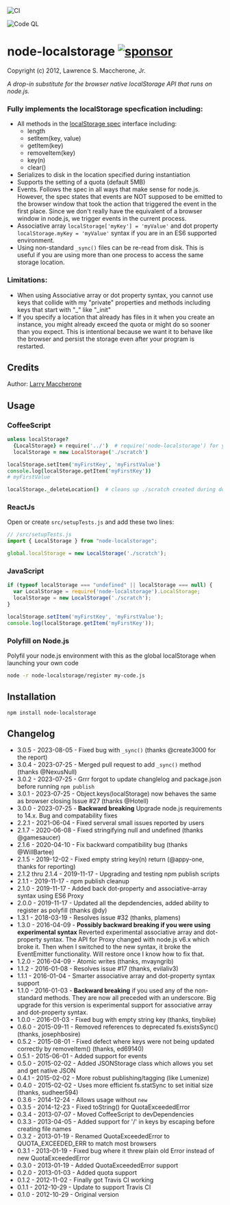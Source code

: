 ![CI](https://github.com/lmaccherone/node-localstorage/actions/workflows/master-checks.yml/badge.svg)

![Code QL](https://github.com/lmaccherone/node-localstorage/actions/workflows/codeql-analysis.yml/badge.svg)

# node-localstorage [![sponsor](https://img.shields.io/static/v1?label=Sponsor&message=%E2%9D%A4&logo=GitHub)](https://github.com/sponsors/lmaccherone) #

Copyright (c) 2012, Lawrence S. Maccherone, Jr.

_A drop-in substitute for the browser native localStorage API that runs on node.js._

### Fully implements the localStorage specfication including: ###

* All methods in the [localStorage spec](http://www.w3.org/TR/webstorage/#storage) 
  interface including:
  * length
  * setItem(key, value)
  * getItem(key)
  * removeItem(key)
  * key(n)
  * clear()  
* Serializes to disk in the location specified during instantiation
* Supports the setting of a quota (default 5MB)
* Events. Follows the spec in all ways that make sense for node.js. 
  However, the spec  states that events are NOT supposed to be emitted to the
  browser window that took the action that triggered the event in the first place.
  Since we don't really have the equivalent of a browser window in node.js, we trigger
  events in the current process.
* Associative array `localStorage['myKey'] = 'myValue'` and dot property `localStorage.myKey = 'myValue'`
  syntax if you are in an ES6 supported environment.
* Using non-standard `_sync()` files can be re-read from disk. This is useful if you are using more 
  than one process to access the same storage location.

### Limitations:

* When using Associative array or dot property syntax, you cannot use keys that 
  collide with my "private" properties and methods including keys that start 
  with "_" like "_init"
* If you specify a location that already has files in it when you create an 
  instance, you might already exceed the quota or might do so sooner than you
  expect. This is intentional because we want it to behave like the browser
  and persist the storage even after your program is restarted.

## Credits ##

Author: [Larry Maccherone](http://maccherone.com)

## Usage ##

### CoffeeScript ###

```coffee
unless localStorage?
  {LocalStorage} = require('../')  # require('node-localstorage') for you
  localStorage = new LocalStorage('./scratch')

localStorage.setItem('myFirstKey', 'myFirstValue')
console.log(localStorage.getItem('myFirstKey'))
# myFirstValue

localStorage._deleteLocation()  # cleans up ./scratch created during doctest
```

### ReactJs ###

Open or create `src/setupTests.js` and add these two lines:

``` JavaScript
// /src/setupTests.js
import { LocalStorage } from "node-localstorage";

global.localStorage = new LocalStorage('./scratch');
```

### JavaScript ###

```JavaScript    
if (typeof localStorage === "undefined" || localStorage === null) {
  var LocalStorage = require('node-localstorage').LocalStorage;
  localStorage = new LocalStorage('./scratch');
}

localStorage.setItem('myFirstKey', 'myFirstValue');
console.log(localStorage.getItem('myFirstKey'));
```

### Polyfill on Node.js ###

Polyfil your node.js environment with this as the global localStorage when launching your own code

```sh
node -r node-localstorage/register my-code.js
```

## Installation ##

`npm install node-localstorage`

## Changelog ##

* 3.0.5 - 2023-08-05 - Fixed bug with `_sync()` (thanks @create3000 for the report)
* 3.0.4 - 2023-07-25 - Merged pull request to add `_sync()` method (thanks @NexusNull)
* 3.0.2 - 2023-07-25 - Grrr forgot to update changlelog and package.json before running `npm publish`
* 3.0.1 - 2023-07-25 - Object.keys(localStorage) now behaves the same as browser closing Issue #27 (thanks @Hotell)
* 3.0.0 - 2023-07-25 - **Backward breaking** Upgrade node.js requirements to 14.x. Bug and compatability fixes
* 2.2.1 - 2021-06-04 - Fixed serveral small issues reported by users
* 2.1.7 - 2020-06-08 - Fixed stringifying null and undefined (thanks @gamesaucer)
* 2.1.6 - 2020-04-10 - Fix backward compatibility bug (thanks @WillBartee)
* 2.1.5 - 2019-12-02 - Fixed empty string key(n) return (@appy-one, thanks for reporting)
* 2.1.2 thru 2.1.4 - 2019-11-17 - Upgrading and testing npm publish scripts
* 2.1.1 - 2019-11-17 - npm publish cleanup
* 2.1.0 - 2019-11-17 - Added back dot-property and associative-array syntax using ES6 Proxy
* 2.0.0 - 2019-11-17 - Updated all the depdendencies, added ability to register as polyfill (thanks @dy)
* 1.3.1 - 2018-03-19 - Resolves issue #32 (thanks, plamens)
* 1.3.0 - 2016-04-09 - **Possibly backward breaking if you were using experimental syntax** Reverted experimental
  associative array and dot-property syntax. The API for Proxy changed with node.js v6.x which broke it. Then when
  I switched to the new syntax, it broke the EventEmitter functionality. Will restore once I know how to fix that.
* 1.2.0 - 2016-04-09 - Atomic writes (thanks, mvayngrib)
* 1.1.2 - 2016-01-08 - Resolves issue #17 (thanks, evilaliv3)
* 1.1.1 - 2016-01-04 - Smarter associative array and dot-property syntax support
* 1.1.0 - 2016-01-03 - **Backward breaking** if you used any of the non-standard methods. They are now all preceded with
  an underscore. Big upgrade for this version is experimental support for associative array and dot-property syntax.
* 1.0.0 - 2016-01-03 - Fixed bug with empty string key (thanks, tinybike)
* 0.6.0 - 2015-09-11 - Removed references to deprecated fs.existsSync() (thanks, josephbosire)
* 0.5.2 - 2015-08-01 - Fixed defect where keys were not being updated correctly by removeItem() (thanks, ed69140)
* 0.5.1 - 2015-06-01 - Added support for events
* 0.5.0 - 2015-02-02 - Added JSONStorage class which allows you set and get native JSON
* 0.4.1 - 2015-02-02 - More robust publishing/tagging (like Lumenize)
* 0.4.0 - 2015-02-02 - Uses more efficient fs.statSync to set initial size (thanks, sudheer594)
* 0.3.6 - 2014-12-24 - Allows usage without `new`
* 0.3.5 - 2014-12-23 - Fixed toString() for QuotaExceededError
* 0.3.4 - 2013-07-07 - Moved CoffeeScript to devDependencies
* 0.3.3 - 2013-04-05 - Added support for '/' in keys by escaping before creating file names
* 0.3.2 - 2013-01-19 - Renamed QuotaExceededError to QUOTA_EXCEEDED_ERR to match most browsers
* 0.3.1 - 2013-01-19 - Fixed bug where it threw plain old Error instead of new QuotaExceededError
* 0.3.0 - 2013-01-19 - Added QuotaExceededError support
* 0.2.0 - 2013-01-03 - Added quota support
* 0.1.2 - 2012-11-02 - Finally got Travis CI working
* 0.1.1 - 2012-10-29 - Update to support Travis CI
* 0.1.0 - 2012-10-29 - Original version
